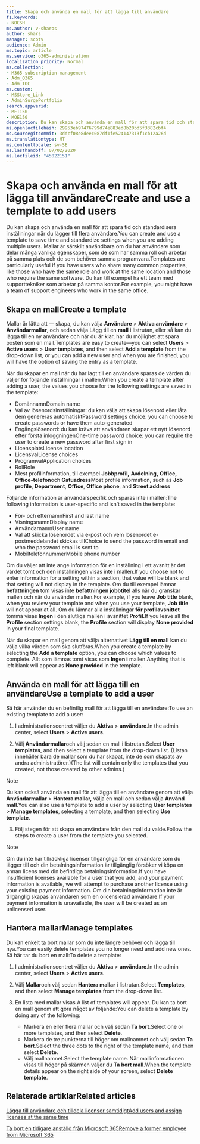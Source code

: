 ```yaml
---
title: Skapa och använda en mall för att lägga till användare
f1.keywords:
- NOCSH
ms.author: v-sharos
author: shars
manager: scotv
audience: Admin
ms.topic: article
ms.service: o365-administration
localization_priority: Normal
ms.collection:
- M365-subscription-management
- Adm_O365
- Adm_TOC
ms.custom:
- MSStore_Link
- AdminSurgePortfolio
search.appverid:
- MET150
- MOE150
description: Du kan skapa och använda en mall för att spara tid och standardisera inställningar när du lägger till flera användare.
ms.openlocfilehash: 29953eb97476799d74e883ed8b20bd5f3382cbf4
ms.sourcegitcommit: 3ddcf08e8deec087df1fe524147313f1cb12a26d
ms.translationtype: MT
ms.contentlocale: sv-SE
ms.lasthandoff: 07/02/2020
ms.locfileid: "45022151"
---
```

# <a name="create-and-use-a-template-to-add-users"></a><span data-ttu-id="b5e9e-103">Skapa och använda en mall för att lägga till användare</span><span class="sxs-lookup"><span data-stu-id="b5e9e-103">Create and use a template to add users</span></span>

<span data-ttu-id="b5e9e-104">Du kan skapa och använda en mall för att spara tid och standardisera inställningar när du lägger till flera användare.</span><span class="sxs-lookup"><span data-stu-id="b5e9e-104">You can create and use a template to save time and standardize settings when you are adding multiple users.</span></span> <span data-ttu-id="b5e9e-105">Mallar är särskilt användbara om du har användare som delar många vanliga egenskaper, som de som har samma roll och arbetar på samma plats och de som behöver samma programvara.</span><span class="sxs-lookup"><span data-stu-id="b5e9e-105">Templates are particularly useful if you have users who share many common properties, like those who have the same role and work at the same location and those who require the same software.</span></span> <span data-ttu-id="b5e9e-106">Du kan till exempel ha ett team med supporttekniker som arbetar på samma kontor.</span><span class="sxs-lookup"><span data-stu-id="b5e9e-106">For example, you might have a team of support engineers who work in the same office.</span></span>  

## <a name="create-a-template"></a><span data-ttu-id="b5e9e-107">Skapa en mall</span><span class="sxs-lookup"><span data-stu-id="b5e9e-107">Create a template</span></span>

<span data-ttu-id="b5e9e-108">Mallar är lätta att &mdash; skapa, du kan välja **Användare**  >  **Aktiva användare**  >  **Användarmallar**, och sedan välja Lägg till en **mall** i listrutan, eller så kan du lägga till en ny användare och när du är klar, har du möjlighet att spara posten som en mall.</span><span class="sxs-lookup"><span data-stu-id="b5e9e-108">Templates are easy to create&mdash;you can select **Users** > **Active users** > **User templates**, and then select **Add a template** from the drop-down list, or you can add a new user and when you are finished, you will have the option of saving the entry as a template.</span></span>

<span data-ttu-id="b5e9e-109">När du skapar en mall när du har lagt till en användare sparas de värden du väljer för följande inställningar i mallen:</span><span class="sxs-lookup"><span data-stu-id="b5e9e-109">When you create a template after adding a user, the values you choose for the following settings are saved in the template:</span></span>

- <span data-ttu-id="b5e9e-110">Domännamn</span><span class="sxs-lookup"><span data-stu-id="b5e9e-110">Domain name</span></span>
- <span data-ttu-id="b5e9e-111">Val av lösenordsinställningar: du kan välja att skapa lösenord eller låta dem genereras automatiskt</span><span class="sxs-lookup"><span data-stu-id="b5e9e-111">Password settings choice: you can choose to create passwords or have them auto-generated</span></span>
- <span data-ttu-id="b5e9e-112">Engångslösenord: du kan kräva att användaren skapar ett nytt lösenord efter första inloggningen</span><span class="sxs-lookup"><span data-stu-id="b5e9e-112">One-time password choice: you can require the user to create a new password after first sign in</span></span>
- <span data-ttu-id="b5e9e-113">Licensplats</span><span class="sxs-lookup"><span data-stu-id="b5e9e-113">License location</span></span>
- <span data-ttu-id="b5e9e-114">Licensval</span><span class="sxs-lookup"><span data-stu-id="b5e9e-114">License choices</span></span>
- <span data-ttu-id="b5e9e-115">Programval</span><span class="sxs-lookup"><span data-stu-id="b5e9e-115">Application choices</span></span>
- <span data-ttu-id="b5e9e-116">Roll</span><span class="sxs-lookup"><span data-stu-id="b5e9e-116">Role</span></span>
- <span data-ttu-id="b5e9e-117">Mest profilinformation, till exempel **Jobbprofil,** **Avdelning,** **Office,** **Office-telefon**och **Gatuadress**</span><span class="sxs-lookup"><span data-stu-id="b5e9e-117">Most profile information, such as **Job profile**, **Department**, **Office**, **Office phone**, and **Street address**</span></span> 

<span data-ttu-id="b5e9e-118">Följande information är användarspecifik och sparas inte i mallen:</span><span class="sxs-lookup"><span data-stu-id="b5e9e-118">The following information is user-specific and isn't saved in the template:</span></span>

- <span data-ttu-id="b5e9e-119">För- och efternamn</span><span class="sxs-lookup"><span data-stu-id="b5e9e-119">First and last name</span></span>
- <span data-ttu-id="b5e9e-120">Visningsnamn</span><span class="sxs-lookup"><span data-stu-id="b5e9e-120">Display name</span></span>
- <span data-ttu-id="b5e9e-121">Användarnamn</span><span class="sxs-lookup"><span data-stu-id="b5e9e-121">User name</span></span>
- <span data-ttu-id="b5e9e-122">Val att skicka lösenordet via e-post och vem lösenordet e-postmeddelandet skickas till</span><span class="sxs-lookup"><span data-stu-id="b5e9e-122">Choice to send the password in email and who the password email is sent to</span></span>
- <span data-ttu-id="b5e9e-123">Mobiltelefonnummer</span><span class="sxs-lookup"><span data-stu-id="b5e9e-123">Mobile phone number</span></span>

<span data-ttu-id="b5e9e-124">Om du väljer att inte ange information för en inställning i ett avsnitt är det värdet tomt och den inställningen visas inte i mallen.</span><span class="sxs-lookup"><span data-stu-id="b5e9e-124">If you choose not to enter information for a setting within a section, that value will be blank and that setting will not display in the template.</span></span> <span data-ttu-id="b5e9e-125">Om du till exempel lämnar **befattningen** tom visas inte **befattningen jobbtitel** alls när du granskar mallen och när du använder mallen.</span><span class="sxs-lookup"><span data-stu-id="b5e9e-125">For example, if you leave **Job title** blank, when you review your template and when you use your template, **Job title** will not appear at all.</span></span> <span data-ttu-id="b5e9e-126">Om du lämnar alla inställningar **för profilavsnittet** tomma visas **Ingen** i den slutliga mallen i avsnittet **Profil.**</span><span class="sxs-lookup"><span data-stu-id="b5e9e-126">If you leave all the **Profile** section settings blank, the **Profile** section will display **None provided** in your final template.</span></span>

<span data-ttu-id="b5e9e-127">När du skapar en mall genom att välja alternativet **Lägg till en mall** kan du välja vilka värden som ska slutföras.</span><span class="sxs-lookup"><span data-stu-id="b5e9e-127">When you create a template by selecting the **Add a template** option, you can choose which values to complete.</span></span> <span data-ttu-id="b5e9e-128">Allt som lämnas tomt visas som **Ingen i** mallen.</span><span class="sxs-lookup"><span data-stu-id="b5e9e-128">Anything that is left blank will appear as **None provided** in the template.</span></span>

## <a name="use-a-template-to-add-a-user"></a><span data-ttu-id="b5e9e-129">Använda en mall för att lägga till en användare</span><span class="sxs-lookup"><span data-stu-id="b5e9e-129">Use a template to add a user</span></span>

<span data-ttu-id="b5e9e-130">Så här använder du en befintlig mall för att lägga till en användare:</span><span class="sxs-lookup"><span data-stu-id="b5e9e-130">To use an existing template to add a user:</span></span>

1. <span data-ttu-id="b5e9e-131">I administrationscentret väljer du **Aktiva**  >  **användare**.</span><span class="sxs-lookup"><span data-stu-id="b5e9e-131">In the admin center, select **Users** > **Active users**.</span></span>

2. <span data-ttu-id="b5e9e-132">Välj **Användarmallar**och välj sedan en mall i listrutan.</span><span class="sxs-lookup"><span data-stu-id="b5e9e-132">Select **User templates**, and then select a template from the drop-down list.</span></span> <span data-ttu-id="b5e9e-133">(Listan innehåller bara de mallar som du har skapat, inte de som skapats av andra administratörer.)</span><span class="sxs-lookup"><span data-stu-id="b5e9e-133">(The list will contain only the templates that you created, not those created by other admins.)</span></span>

 > [!NOTE]
 > <span data-ttu-id="b5e9e-134">Du kan också använda en mall för att lägga till en användare genom att välja **Användarmallar**  >  **Hantera mallar,** välja en mall och sedan välja **Använd mall**.</span><span class="sxs-lookup"><span data-stu-id="b5e9e-134">You can also use a template to add a user by selecting **User templates** > **Manage templates**, selecting a template, and then selecting **Use template**.</span></span>

3. <span data-ttu-id="b5e9e-135">Följ stegen för att skapa en användare från den mall du valde.</span><span class="sxs-lookup"><span data-stu-id="b5e9e-135">Follow the steps to create a user from the template you selected.</span></span>

> [!NOTE]
> <span data-ttu-id="b5e9e-136">Om du inte har tillräckliga licenser tillgängliga för en användare som du lägger till och din betalningsinformation är tillgänglig försöker vi köpa en annan licens med din befintliga betalningsinformation.</span><span class="sxs-lookup"><span data-stu-id="b5e9e-136">If you have insufficient licenses available for a user that you add, and your payment information is available, we will attempt to purchase another license using your existing payment information.</span></span> <span data-ttu-id="b5e9e-137">Om din betalningsinformation inte är tillgänglig skapas användaren som en olicensierad användare.</span><span class="sxs-lookup"><span data-stu-id="b5e9e-137">If your payment information is unavailable, the user will be created as an unlicensed user.</span></span>

## <a name="manage-templates"></a><span data-ttu-id="b5e9e-138">Hantera mallar</span><span class="sxs-lookup"><span data-stu-id="b5e9e-138">Manage templates</span></span>

<span data-ttu-id="b5e9e-139">Du kan enkelt ta bort mallar som du inte längre behöver och lägga till nya.</span><span class="sxs-lookup"><span data-stu-id="b5e9e-139">You can easily delete templates you no longer need and add new ones.</span></span> <span data-ttu-id="b5e9e-140">Så här tar du bort en mall:</span><span class="sxs-lookup"><span data-stu-id="b5e9e-140">To delete a template:</span></span>

1. <span data-ttu-id="b5e9e-141">I administrationscentret väljer du **Aktiva**  >  **användare**.</span><span class="sxs-lookup"><span data-stu-id="b5e9e-141">In the admin center, select **Users** > **Active users**.</span></span>

2. <span data-ttu-id="b5e9e-142">Välj **Mallar**och välj sedan **Hantera mallar** i listrutan.</span><span class="sxs-lookup"><span data-stu-id="b5e9e-142">Select **Templates**, and then select **Manage templates** from the drop-down list.</span></span>

3. <span data-ttu-id="b5e9e-143">En lista med mallar visas.</span><span class="sxs-lookup"><span data-stu-id="b5e9e-143">A list of templates will appear.</span></span> <span data-ttu-id="b5e9e-144">Du kan ta bort en mall genom att göra något av följande:</span><span class="sxs-lookup"><span data-stu-id="b5e9e-144">You can delete a template by doing any of the following:</span></span>
    - <span data-ttu-id="b5e9e-145">Markera en eller flera mallar och välj sedan **Ta bort**.</span><span class="sxs-lookup"><span data-stu-id="b5e9e-145">Select one or more templates, and then select **Delete**.</span></span> 
    - <span data-ttu-id="b5e9e-146">Markera de tre punkterna till höger om mallnamnet och välj sedan **Ta bort**.</span><span class="sxs-lookup"><span data-stu-id="b5e9e-146">Select the three dots to the right of the template name, and then select **Delete**.</span></span>
    - <span data-ttu-id="b5e9e-147">Välj mallnamnet.</span><span class="sxs-lookup"><span data-stu-id="b5e9e-147">Select the template name.</span></span> <span data-ttu-id="b5e9e-148">När mallinformationen visas till höger på skärmen väljer du **Ta bort mall**.</span><span class="sxs-lookup"><span data-stu-id="b5e9e-148">When the template details appear on the right side of your screen, select **Delete template**.</span></span>

## <a name="related-articles"></a><span data-ttu-id="b5e9e-149">Relaterade artiklar</span><span class="sxs-lookup"><span data-stu-id="b5e9e-149">Related articles</span></span>

[<span data-ttu-id="b5e9e-150">Lägga till användare och tilldela licenser samtidigt</span><span class="sxs-lookup"><span data-stu-id="b5e9e-150">Add users and assign licenses at the same time</span></span>](add-users.md)

[<span data-ttu-id="b5e9e-151">Ta bort en tidigare anställd från Microsoft 365</span><span class="sxs-lookup"><span data-stu-id="b5e9e-151">Remove a former employee from Microsoft 365</span></span>](remove-former-employee.md)
  
